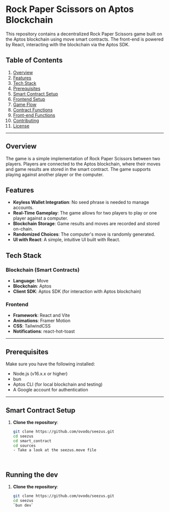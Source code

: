 # Rock Paper Scissors on Aptos Blockchain

This repository contains a decentralized Rock Paper Scissors game built on the Aptos blockchain using move smart contracts. The front-end is powered by React, interacting with the blockchain via the Aptos SDK. 

## Table of Contents

1. [Overview](#overview)
2. [Features](#features)
3. [Tech Stack](#tech-stack)
4. [Prerequisites](#prerequisites)
5. [Smart Contract Setup](#smart-contract-setup)
6. [Frontend Setup](#frontend-setup)
7. [Game Flow](#game-flow)
8. [Contract Functions](#contract-functions)
9. [Front-end Functions](#front-end-functions)
10. [Contributing](#contributing)
11. [License](#license)

---

## Overview

The game is a simple implementation of Rock Paper Scissors between two players. Players are connected to the Aptos blockchain, where their moves and game results are stored in the smart contract. The game supports playing against another player or the computer.

## Features

- **Keyless Wallet Integration**: No seed phrase is needed to manage accounts.
- **Real-Time Gameplay**: The game allows for two players to play or one player against a computer.
- **Blockchain Storage**: Game results and moves are recorded and stored on-chain.
- **Randomized Choices**: The computer's move is randomly generated.
- **UI with React**: A simple, intuitive UI built with React.

## Tech Stack

### Blockchain (Smart Contracts)
- **Language**: Move
- **Blockchain**: Aptos
- **Client SDK**: Aptos SDK (for interaction with Aptos blockchain)
  
### Frontend
- **Framework**: React and Vite
- **Animations**: Framer Motion
- **CSS**: TailwindCSS
- **Notifications**: react-hot-toast

---

## Prerequisites

Make sure you have the following installed:

- Node.js (v16.x.x or higher)
- bun
- Aptos CLI (for local blockchain and testing)
- A Google account for authentication

---

## Smart Contract Setup

1. **Clone the repository**:
   ```bash
   git clone https://github.com/ovodo/seezus.git
   cd seezus
   cd smart_contract
   cd sources
   - Take a look at the seezus.move file




## Running the dev

1. **Clone the repository**:
   ```bash
   git clone https://github.com/ovodo/seezus.git
   cd seezus
   `bun dev`




